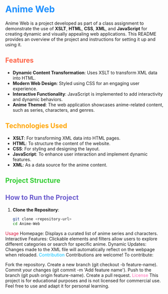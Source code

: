 # <span style="color:#1e90ff;">Anime Web</span>

Anime Web is a project developed as part of a class assignment to demonstrate the use of **XSLT**, **HTML**, **CSS**, **XML**, and **JavaScript** for creating dynamic and visually appealing web applications. This README provides an overview of the project and instructions for setting it up and using it.

## <span style="color:#ff6347;">Features</span>

- **Dynamic Content Transformation**: Uses XSLT to transform XML data into HTML.
- **Modern Web Design**: Styled using CSS for an engaging user experience.
- **Interactive Functionality**: JavaScript is implemented to add interactivity and dynamic behaviors.
- **Anime Themed**: The web application showcases anime-related content, such as series, characters, and genres.

## <span style="color:#ffa500;">Technologies Used</span>

- **XSLT**: For transforming XML data into HTML pages.
- **HTML**: To structure the content of the website.
- **CSS**: For styling and designing the layout.
- **JavaScript**: To enhance user interaction and implement dynamic features.
- **XML**: As a data source for the anime content.

## <span style="color:#32cd32;">Project Structure</span>


## <span style="color:#6a5acd;">How to Run the Project</span>

1. **Clone the Repository**:
   ```bash
   git clone <repository-url>
   cd Anime-Web
<span style="color:#dc143c;">Usage</span>
Homepage: Displays a curated list of anime series and characters.
Interactive Features: Clickable elements and filters allow users to explore different categories or search for specific anime.
Dynamic Updates: Changes made to the XML file will automatically reflect on the webpage when reloaded.
<span style="color:#00bfff;">Contribution</span>
Contributions are welcome! To contribute:

Fork the repository.
Create a new branch (git checkout -b feature-name).
Commit your changes (git commit -m 'Add feature name').
Push to the branch (git push origin feature-name).
Create a pull request.
<span style="color:#ff69b4;">License</span>
This project is for educational purposes and is not licensed for commercial use. Feel free to use and adapt it for personal learning.
